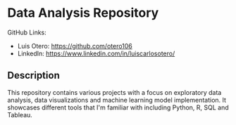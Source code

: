 # Data Analysis Repository

GitHub Links:
* Luis Otero: https://github.com/otero106
* LinkedIn: https://www.linkedin.com/in/luiscarlosotero/

## Description

This repository contains various projects with a focus on exploratory data analysis, data visualizations and machine learning model implementation. It showcases different tools that I'm familiar with including Python, R, SQL and Tableau.
